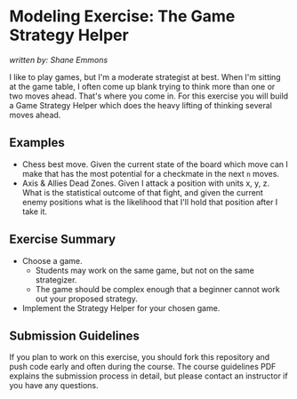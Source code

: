 # Modeling Exercise: The Game Strategy Helper

_written by: Shane Emmons_

I like to play games, but I'm a moderate strategist at best. When I'm
sitting at the game table, I often come up blank trying to think
more than one or two moves ahead. That's where you come in. For this
exercise you will build a Game Strategy Helper which does the heavy
lifting of thinking several moves ahead.

## Examples

- Chess best move. Given the current state of the board which move can I
make that has the most potential for a checkmate in the next `n` moves.
- Axis & Allies Dead Zones. Given I attack a position with units x, y, z.
What is the statistical outcome of that fight, and given the current
enemy positions what is the likelihood that I'll hold that position after
I take it.

## Exercise Summary

- Choose a game.
  - Students may work on the same game, but not on the same strategizer.
  - The game should be complex enough that a beginner cannot work out your
    proposed strategy.
- Implement the Strategy Helper for your chosen game.

## Submission Guidelines

If you plan to work on this exercise, you should fork this repository 
and push code early and often during the course. The course 
guidelines PDF explains the submission process in detail, but please 
contact an instructor if you have any questions.
